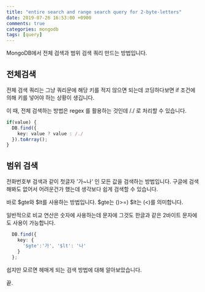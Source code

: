 ```yaml
---
title: "entire search and range search query for 2-byte-letters"
date: 2019-07-26 16:53:00 +0900
comments: true
categories: mongodb
tags: [query]
---
```



MongoDB에서 전체 검색과 범위 검색 쿼리 만드는 방법입니다.


## 전체검색
전체 검색 쿼리는 그냥 쿼리문에 해당 키를 적지 않으면 되는데 코딩하다보면 if 조건에 의해 키를 넣어야 하는 상황이 생깁니다. <br/>

이 때, 전체 검색하는 방법은 regex 를 활용하는 것인데 /./ 로 처리할 수 있습니다.

```ts
if(value) {
  DB.find({
    key: value ? value : /./
  }).toArray();
}
```

## 범위 검색

전화번호부 검색과 같이 첫글자 '가~나' 인 모든 값을 검색하는 방법입니다.
구글에 검색해봐도 없어서 어려운건가 했는데 생각보다 쉽게 검색할 수 있습니다.

바로 $gte와 $lt를 사용하는 방법입니다.
$gte는 ()>=) $lt는 (<)를 의미합니다. 

일반적으로 비교 연산은 숫자에 사용하는데 문자에 그것도 한글과 같은 2바이트 문자에도 사용이 가능합니다.


```ts
  DB.find({
    key: {
      '$gte':'가', '$lt': '나'
    }
  };
```  
  
쉽지만 모르면 헤매게 되는 검색 방법에 대해 알아보았습니다.

끝.